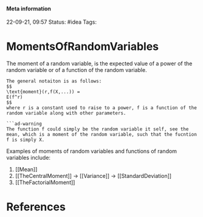 #### Meta information
22-09-21, 09:57
Status: #idea
Tags: 





# MomentsOfRandomVariables

The moment of a random variable, is the expected value of a power of the random variable or of a function of the random variable.

```ad-important
The general notaiton is as follows:
$$
\text{moment}(r,f(X,...)) = 
E(f^r)
$$
where r is a constant used to raise to a power, f is a function of the random variable along with other parameters.

```ad-warning
The function f could simply be the random variable it self, see the mean, which is a moment of the random variable, such that the fucntion f is simply X.
```


Examples of moments of random variables and functions of random variables include:

1) [[Mean]]
3) [[TheCentralMoment]] -> [[Variance]] -> [[StandardDeviation]]
4) [[TheFactorialMoment]]







# References
